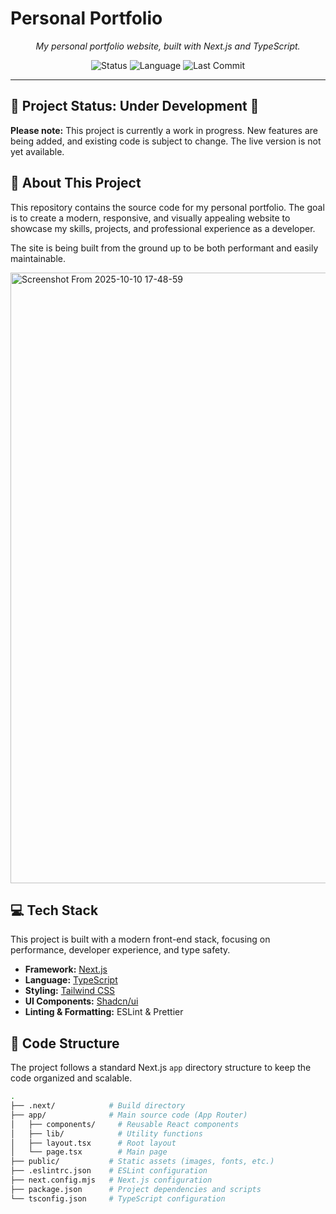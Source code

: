 # Personal Portfolio

<p align="center">
  <em>My personal portfolio website, built with Next.js and TypeScript.</em>
</p>

<p align="center">
  <img alt="Status" src="https://img.shields.io/badge/Status-Work_In_Progress-yellow?style=for-the-badge">
  <img alt="Language" src="https://img.shields.io/github/languages/top/theokiwi/Portifolio?style=for-the-badge&color=blue">
  <img alt="Last Commit" src="https://img.shields.io/github/last-commit/theokiwi/Portifolio?style=for-the-badge&color=orange">
</p>

---

## 🚧 Project Status: Under Development 🚧

**Please note:** This project is currently a work in progress. New features are being added, and existing code is subject to change. The live version is not yet available.

## 🚀 About This Project

This repository contains the source code for my personal portfolio. The goal is to create a modern, responsive, and visually appealing website to showcase my skills, projects, and professional experience as a developer.

The site is being built from the ground up to be both performant and easily maintainable.

<img width="1912" height="977" alt="Screenshot From 2025-10-10 17-48-59" src="https://github.com/user-attachments/assets/9d14ed2c-e936-4f87-a67d-bb00048539d9" />

## 💻 Tech Stack

This project is built with a modern front-end stack, focusing on performance, developer experience, and type safety.

-   **Framework:** [Next.js](https://nextjs.org/)
-   **Language:** [TypeScript](https://www.typescriptlang.org/)
-   **Styling:** [Tailwind CSS](https://tailwindcss.com/)
-   **UI Components:** [Shadcn/ui](https://ui.shadcn.com/)
-   **Linting & Formatting:** ESLint & Prettier

## 📂 Code Structure

The project follows a standard Next.js `app` directory structure to keep the code organized and scalable.

```bash
.
├── .next/            # Build directory
├── app/              # Main source code (App Router)
│   ├── components/     # Reusable React components
│   ├── lib/            # Utility functions
│   ├── layout.tsx      # Root layout
│   └── page.tsx        # Main page
├── public/           # Static assets (images, fonts, etc.)
├── .eslintrc.json    # ESLint configuration
├── next.config.mjs   # Next.js configuration
├── package.json      # Project dependencies and scripts
└── tsconfig.json     # TypeScript configuration
